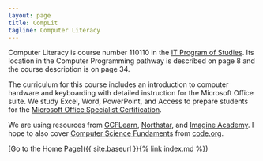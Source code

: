```yaml
---
layout: page
title: CompLit
tagline: Computer Literacy
---
```

Computer Literacy is course number 110110 in the 
<a href="https://education.ky.gov/CTE/ctepa/Documents/IT--2017-2018.pdf">IT Program of Studies</a>. 
Its location in the Computer Programming pathway is described on page 8 
and the course description is on page 34.

The curriculum for this course includes an introduction to computer hardware and keyboarding 
with detailed instruction for the Microsoft Office suite. 
We study Excel, Word, PowerPoint, and Access to prepare students for the 
<a href="https://www.microsoft.com/en-us/learning/mos-certification.aspx">
Microsoft Office Specialist Certification</a>.

We are using resources from <a href="https://www.gcflearnfree.org">GCFLearn</a>, 
<a href="https://www.digitalliteracyassessment.org">Northstar</a>, 
and <a href="https://www.microsoft.com/en-us/education/imagine-academy/default.aspx">Imagine Academy</a>. 
I hope to also cover <a href="https://code.org/educate/curriculum/express-course">
Computer Science Fundaments</a> from <a href="https://code.org">code.org</a>.

[Go to the Home Page]({{ site.baseurl }}{% link index.md %})